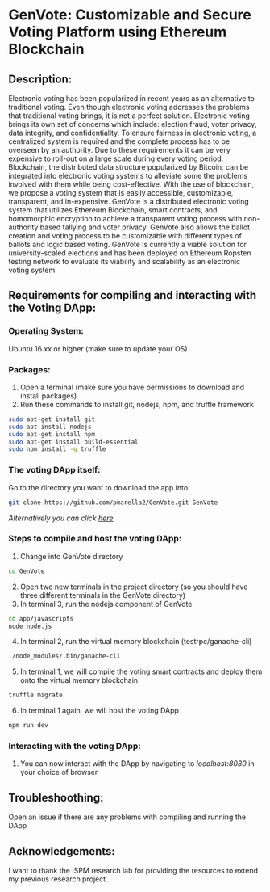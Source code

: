 # GenVote: Customizable and Secure Voting Platform using Ethereum Blockchain
## **Description:**
Electronic voting has been popularized in recent years as an alternative to traditional voting. Even though electronic voting addresses the problems that traditional voting brings, it is not a perfect solution. Electronic voting brings its own set of concerns which include: election fraud, voter privacy, data integrity, and confidentiality. To ensure fairness in electronic voting, a centralized system is required and the complete process has to be overseen by an authority. Due to these requirements it can be very expensive to roll-out on a large scale during every voting period. Blockchain, the distributed data structure popularized by Bitcoin, can be integrated into electronic voting systems to alleviate some the problems involved with them while being cost-effective. With the use of blockchain, we propose a voting system that is easily accessible, customizable, transparent, and in-expensive. GenVote is a distributed electronic voting system that utilizes Ethereum Blockchain, smart contracts, and homomorphic encryption to achieve a transparent voting process with non-authority based tallying and voter privacy. GenVote also allows the ballot creation and voting process to be customizable with different types of ballots and logic based voting. GenVote is currently a viable solution for university-scaled elections and has been deployed on Ethereum Ropsten testing network to evaluate its viability and scalability as an electronic voting system.

## **Requirements for compiling and interacting with the Voting DApp:**

### **Operating System**:
Ubuntu 16.xx or higher (make sure to update your OS)

### **Packages**: 
1. Open a terminal (make sure you have permissions to download and install packages)
2. Run these commands to install git, nodejs, npm, and truffle framework
```bash
sudo apt-get install git
sudo apt install nodejs
sudo apt-get install npm
sudo apt-get install build-essential
sudo npm install -g truffle
```

### **The voting DApp itself**:
Go to the directory you want to download the app into:
```bash
git clone https://github.com/pmarella2/GenVote.git GenVote
```
*Alternatively you can click [here](https://github.com/pmarella2/GenVote/archive/master.zip)*

### **Steps to compile and host the voting DApp**:
1. Change into GenVote directory
```bash
cd GenVote
```
2. Open two new terminals in the project directory (so you should have three different terminals in the GenVote directory)
3. In terminal 3, run the nodejs component of GenVote
```bash
cd app/javascripts
node node.js
```
4. In terminal 2, run the virtual memory blockchain (testrpc/ganache-cli)
```bash
./node_modules/.bin/ganache-cli
```
5. In terminal 1, we will compile the voting smart contracts and deploy them onto the virtual memory blockchain
```bash
truffle migrate
```
6. In terminal 1 again, we will host the voting DApp
 ```bash
npm run dev
```

### **Interacting with the voting DApp**:
1. You can now interact with the DApp by navigating to *localhost:8080* in your choice of browser

## **Troubleshoothing:**
Open an issue if there are any problems with compiling and running the DApp

## **Acknowledgements:**
I want to thank the ISPM research lab for providing the resources to extend my previous research project.